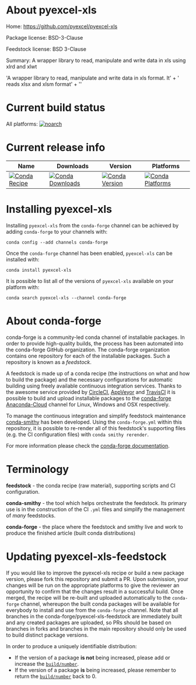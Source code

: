 About pyexcel-xls
=================

Home: https://github.com/pyexcel/pyexcel-xls

Package license: BSD-3-Clause

Feedstock license: BSD 3-Clause

Summary: A wrapper library to read, manipulate and write data in xls using xlrd and xlwt

'A wrapper library to read, manipulate and write data in xls format. It' +
' reads xlsx and xlsm format' +
''


Current build status
====================

All platforms:
[![noarch](https://img.shields.io/circleci/project/github/conda-forge/pyexcel-xls-feedstock/master.svg?label=noarch)](https://circleci.com/gh/conda-forge/pyexcel-xls-feedstock)

Current release info
====================

| Name | Downloads | Version | Platforms |
| --- | --- | --- | --- |
| [![Conda Recipe](https://img.shields.io/badge/recipe-pyexcel--xls-green.svg)](https://anaconda.org/conda-forge/pyexcel-xls) | [![Conda Downloads](https://img.shields.io/conda/dn/conda-forge/pyexcel-xls.svg)](https://anaconda.org/conda-forge/pyexcel-xls) | [![Conda Version](https://img.shields.io/conda/vn/conda-forge/pyexcel-xls.svg)](https://anaconda.org/conda-forge/pyexcel-xls) | [![Conda Platforms](https://img.shields.io/conda/pn/conda-forge/pyexcel-xls.svg)](https://anaconda.org/conda-forge/pyexcel-xls) |

Installing pyexcel-xls
======================

Installing `pyexcel-xls` from the `conda-forge` channel can be achieved by adding `conda-forge` to your channels with:

```
conda config --add channels conda-forge
```

Once the `conda-forge` channel has been enabled, `pyexcel-xls` can be installed with:

```
conda install pyexcel-xls
```

It is possible to list all of the versions of `pyexcel-xls` available on your platform with:

```
conda search pyexcel-xls --channel conda-forge
```


About conda-forge
=================

conda-forge is a community-led conda channel of installable packages.
In order to provide high-quality builds, the process has been automated into the
conda-forge GitHub organization. The conda-forge organization contains one repository
for each of the installable packages. Such a repository is known as a *feedstock*.

A feedstock is made up of a conda recipe (the instructions on what and how to build
the package) and the necessary configurations for automatic building using freely
available continuous integration services. Thanks to the awesome service provided by
[CircleCI](https://circleci.com/), [AppVeyor](https://www.appveyor.com/)
and [TravisCI](https://travis-ci.org/) it is possible to build and upload installable
packages to the [conda-forge](https://anaconda.org/conda-forge)
[Anaconda-Cloud](https://anaconda.org/) channel for Linux, Windows and OSX respectively.

To manage the continuous integration and simplify feedstock maintenance
[conda-smithy](https://github.com/conda-forge/conda-smithy) has been developed.
Using the ``conda-forge.yml`` within this repository, it is possible to re-render all of
this feedstock's supporting files (e.g. the CI configuration files) with ``conda smithy rerender``.

For more information please check the [conda-forge documentation](https://conda-forge.org/docs/).

Terminology
===========

**feedstock** - the conda recipe (raw material), supporting scripts and CI configuration.

**conda-smithy** - the tool which helps orchestrate the feedstock.
                   Its primary use is in the construction of the CI ``.yml`` files
                   and simplify the management of *many* feedstocks.

**conda-forge** - the place where the feedstock and smithy live and work to
                  produce the finished article (built conda distributions)


Updating pyexcel-xls-feedstock
==============================

If you would like to improve the pyexcel-xls recipe or build a new
package version, please fork this repository and submit a PR. Upon submission,
your changes will be run on the appropriate platforms to give the reviewer an
opportunity to confirm that the changes result in a successful build. Once
merged, the recipe will be re-built and uploaded automatically to the
`conda-forge` channel, whereupon the built conda packages will be available for
everybody to install and use from the `conda-forge` channel.
Note that all branches in the conda-forge/pyexcel-xls-feedstock are
immediately built and any created packages are uploaded, so PRs should be based
on branches in forks and branches in the main repository should only be used to
build distinct package versions.

In order to produce a uniquely identifiable distribution:
 * If the version of a package **is not** being increased, please add or increase
   the [``build/number``](https://conda.io/docs/user-guide/tasks/build-packages/define-metadata.html#build-number-and-string).
 * If the version of a package **is** being increased, please remember to return
   the [``build/number``](https://conda.io/docs/user-guide/tasks/build-packages/define-metadata.html#build-number-and-string)
   back to 0.
